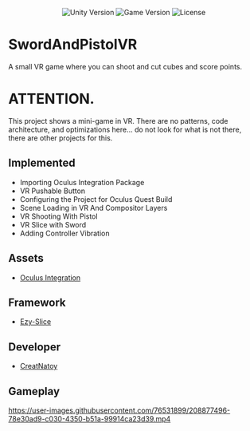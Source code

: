 
<p align="center">
    <img src="https://img.shields.io/badge/Engine-2021.3.1f1-blueviolet" alt="Unity Version">
    <img src="https://img.shields.io/badge/Version-0.1-blue" alt="Game Version">
    <img src="https://img.shields.io/badge/License-None-success" alt="License">
</p>

# SwordAndPistolVR
A small VR game where you can shoot and cut cubes and score points.

# ATTENTION.
This project shows a mini-game in VR.
There are no patterns, code architecture, and optimizations here... do not look for what is not there, there are other projects for this.

## Implemented
* Importing Oculus Integration Package
* VR Pushable Button
* Configuring the Project for Oculus Quest Build
* Scene Loading in VR And Compositor Layers
* VR Shooting With Pistol
* VR Slice with Sword
* Adding Controller Vibration

## Assets
- [Oculus Integration](https://assetstore.unity.com/packages/tools/integration/oculus-integration-82022)

## Framework 
- [Ezy-Slice](https://github.com/DavidArayan/ezy-slice)

## Developer

- [CreatNatoy](https://github.com/CreatNatoy)

## Gameplay

https://user-images.githubusercontent.com/76531899/208877496-78e30ad9-c030-4350-b51a-99914ca23d39.mp4

